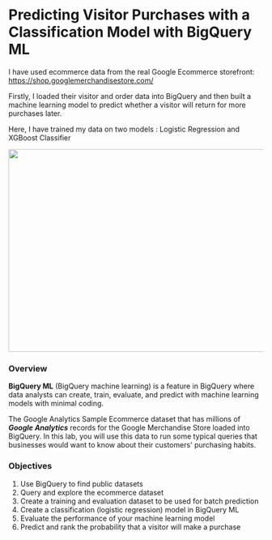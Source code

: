 # Predicting Visitor Purchases with a Classification Model with BigQuery ML
I have used ecommerce data from the real Google Ecommerce storefront: https://shop.googlemerchandisestore.com/ 

Firstly, I loaded their visitor and order data into BigQuery and then built a machine learning model to predict whether a visitor will return for more purchases later.

Here, I have trained my data on two models : Logistic Regression and XGBoost Classifier

<img src="https://github.com/RawatMeghna/Predicting-Visitor-Purchases-with-a-Classification-Model-with-BigQuery-ML/Website-Image.png" width="650" height="400"/> 

### Overview

__BigQuery ML__ (BigQuery machine learning) is a feature in BigQuery where data analysts can create, train, evaluate, and predict with machine learning models with minimal coding.

The Google Analytics Sample Ecommerce dataset that has millions of ___Google Analytics___ records for the Google Merchandise Store loaded into BigQuery. In this lab, you will use this data to run some typical queries that businesses would want to know about their customers' purchasing habits.

### Objectives
 1. Use BigQuery to find public datasets
 2. Query and explore the ecommerce dataset
 3. Create a training and evaluation dataset to be used for batch prediction
 4. Create a classification (logistic regression) model in BigQuery ML
 5. Evaluate the performance of your machine learning model
 6. Predict and rank the probability that a visitor will make a purchase
